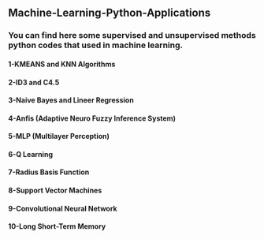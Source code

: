 ## Machine-Learning-Python-Applications
### You can find here  some supervised and unsupervised methods python codes that used in machine learning.

#### 1-KMEANS and KNN Algorithms
#### 2-ID3 and C4.5 
#### 3-Naive Bayes and Lineer Regression
#### 4-Anfis (Adaptive Neuro Fuzzy Inference System)
#### 5-MLP (Multilayer Perception)
#### 6-Q Learning
#### 7-Radius Basis Function
#### 8-Support Vector Machines
#### 9-Convolutional Neural Network
#### 10-Long Short-Term Memory
